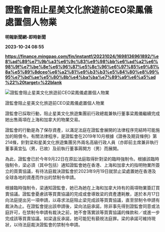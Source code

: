 # 證監會阻止星美文化旅遊前CEO梁鳳儀處置個人物業
**明報新聞網-即時新聞**

**2023-10-24 08:55**

**https://finance.mingpao.com/fin/instantf/20231024/1698136961892/%e8%ad%89%e7%9b%a3%e6%9c%83%e9%98%bb%e6%ad%a2%e6%98%9f%e7%be%8e%e6%96%87%e5%8c%96%e6%97%85%e9%81%8a%e5%89%8dceo%e6%a2%81%e9%b3%b3%e5%84%80%e8%99%95%e7%bd%ae%e5%80%8b%e4%ba%ba%e7%89%a9%e6%a5%ad%22%20target=%22blank**

![證監會阻止星美文化旅遊前CEO梁鳳儀處置個人物業](https://fs.mingpao.com/fin/20231024/s00010/c8860343abf495fd7d9c520a218e07e5.jpg)

證監會阻止星美文化旅遊前CEO梁鳳儀處置個人物業

證監會已採取行動，阻止星美文化旅遊集團前行政總裁兼執行董事梁鳳儀繼續完成她出售兩項在上海和加拿大的物業交易。

證監會的行動是為了保存資產，以滿足法庭在證監會展開的法律程序完結時可能施加的賠償令。有關法律程序，是證監會在2019年10月根據《證券及期貨條例》第214條，針對梁和星美文化旅遊集團另外兩名高級行政人員（亦即前主席兼非執行董事黃宜弘（男，已故）及前執行董事蔣開方（男）而展開。

為此，證監會已於今年9月22日在原訟法庭取得針對梁的臨時強制令。根據該臨時強制令，梁必須（其中包括）通知證監會她在香港、上海和加拿大的指明物業所簽立的買賣協議，有待法庭裁決證監會於2023年9月19日就禁止梁處置她在香港及全球各地的資產而作出的禁制令申請。

根據臨時強制令，梁通知證監會，她已為她在上海和加拿大持有的兩項物業簽訂買賣協議。證監會憂慮該等買賣協議的完成或會導致梁的資產遭耗散，遂於本月17日向法庭提出另一項申請，以尋求法庭阻止梁完成該等買賣協議，直至禁制令申請有裁決為止。在證監會提出該申請後，梁向法庭承諾，除非事先得到證監會同意或法庭許可，在禁制令申請有裁決之前，她不會落實該等買賣協議的條款和／或進一步完成該等買賣協議。如梁違反承諾，她可能犯有藐視法庭罪。梁的承諾可維持現狀，以待法庭裁決證監會的禁制令申請。